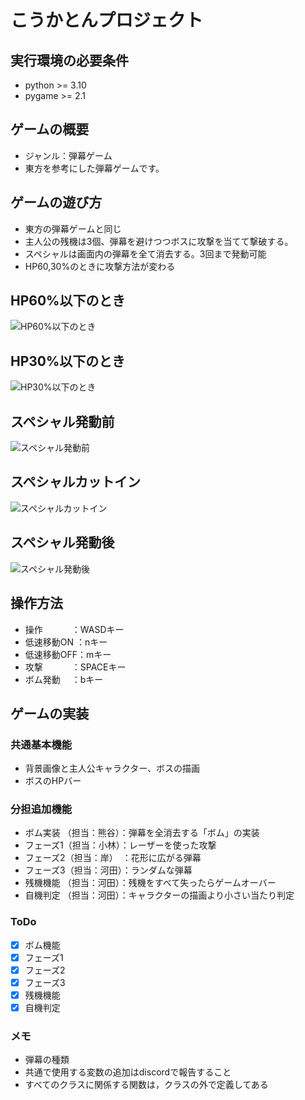 # こうかとんプロジェクト

## 実行環境の必要条件
* python >= 3.10
* pygame >= 2.1

## ゲームの概要
* ジャンル：弾幕ゲーム
* 東方を参考にした弾幕ゲームです。

## ゲームの遊び方
* 東方の弾幕ゲームと同じ
* 主人公の残機は3個、弾幕を避けつつボスに攻撃を当てて撃破する。
* スペシャルは画面内の弾幕を全て消去する。3回まで発動可能
* HP60,30%のときに攻撃方法が変わる

## HP60%以下のとき
![HP60%以下のとき](fig/フェーズ2.png)
## HP30%以下のとき
![HP30%以下のとき](fig/フェーズ3.png)

## スペシャル発動前
![スペシャル発動前](fig/スペシャル発動前.png)
## スペシャルカットイン
![スペシャルカットイン](fig/スペシャルカットイン.png)
## スペシャル発動後
![スペシャル発動後](fig/スペシャル発動後.png)

## 操作方法
* 操作　　　 ：WASDキー
* 低速移動ON ：nキー
* 低速移動OFF：mキー
* 攻撃　　　 ：SPACEキー
* ボム発動　 ：bキー

## ゲームの実装
### 共通基本機能
* 背景画像と主人公キャラクター、ボスの描画
* ボスのHPバー

### 分担追加機能
* ボム実装 （担当：熊谷）：弾幕を全消去する「ボム」の実装
* フェーズ1（担当：小林）：レーザーを使った攻撃
* フェーズ2（担当：岸）　：花形に広がる弾幕
* フェーズ3（担当：河田）：ランダムな弾幕
* 残機機能 （担当：河田）：残機をすべて失ったらゲームオーバー
* 自機判定 （担当：河田）：キャラクターの描画より小さい当たり判定

### ToDo
- [x] ボム機能
- [x] フェーズ1
- [x] フェーズ2
- [x] フェーズ3
- [x] 残機機能
- [x] 自機判定

### メモ
* 弾幕の種類
* 共通で使用する変数の追加はdiscordで報告すること
* すべてのクラスに関係する関数は，クラスの外で定義してある
